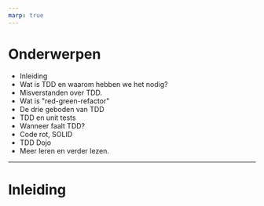 ```yaml
---
marp: true
---
```


# Onderwerpen

- Inleiding
- Wat is TDD en waarom hebben we het nodig?    
- Misverstanden over TDD.
- Wat is "red-green-refactor"
- De drie geboden van TDD
- TDD en unit tests
- Wanneer faalt TDD?
- Code rot, SOLID
- TDD Dojo
- Meer leren en verder lezen.

---

# Inleiding